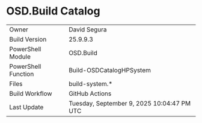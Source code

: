 ﻿# OSD.Build Catalog

| | |
|-|-|
| Owner | David Segura |
| Build Version | 25.9.9.3 |
| PowerShell Module | OSD.Build |
| PowerShell Function | Build-OSDCatalogHPSystem |
| Files | build-system.* |
| Build Workflow | GitHub Actions |
| Last Update | Tuesday, September 9, 2025 10:04:47 PM UTC |
